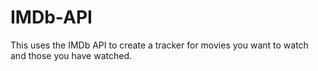 # IMDb-API
This uses the IMDb API to create a tracker for movies you want to watch and those you have watched.
